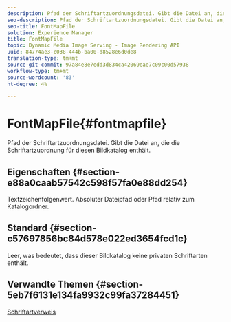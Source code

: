 ```yaml
---
description: Pfad der Schriftartzuordnungsdatei. Gibt die Datei an, die die Schriftartzuordnung für diesen Bildkatalog enthält.
seo-description: Pfad der Schriftartzuordnungsdatei. Gibt die Datei an, die die Schriftartzuordnung für diesen Bildkatalog enthält.
seo-title: FontMapFile
solution: Experience Manager
title: FontMapFile
topic: Dynamic Media Image Serving - Image Rendering API
uuid: 84774ae3-c038-444b-ba00-d8528e6d0de8
translation-type: tm+mt
source-git-commit: 97a84e8e7edd3d834ca42069eae7c09c00d57938
workflow-type: tm+mt
source-wordcount: '83'
ht-degree: 4%

---
```



# FontMapFile{#fontmapfile}

Pfad der Schriftartzuordnungsdatei. Gibt die Datei an, die die Schriftartzuordnung für diesen Bildkatalog enthält.

## Eigenschaften {#section-e88a0caab57542c598f57fa0e88dd254}

Textzeichenfolgenwert. Absoluter Dateipfad oder Pfad relativ zum Katalogordner.

## Standard {#section-c57697856bc84d578e022ed3654fcd1c}

Leer, was bedeutet, dass dieser Bildkatalog keine privaten Schriftarten enthält.

## Verwandte Themen {#section-5eb7f6131e134fa9932c99fa37284451}

[Schriftartverweis](../../../../../is-api/image-catalog/image-serving-api-ref/c-image-catalog-reference/c-font-map-reference/c-font-map-reference.md#concept-f81f319d03c646c5a8ef87b3277dd37d)
